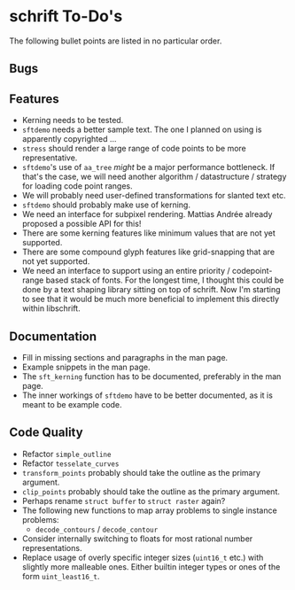 # schrift To-Do's
The following bullet points are listed in no particular order.

## Bugs

## Features
- Kerning needs to be tested.
- `sftdemo` needs a better sample text. The one I planned on using is apparently copyrighted ...
- `stress` should render a large range of code points to be more representative.
- `sftdemo`'s use of `aa_tree` *might* be a major performance bottleneck. If that's the case,
  we will need another algorithm / datastructure / strategy for loading code point ranges.
- We will probably need user-defined transformations for slanted text etc.
- `sftdemo` should probably make use of kerning.
- We need an interface for subpixel rendering.
  Mattias Andrée already proposed a possible API for this!
- There are some kerning features like minimum values that are not yet supported.
- There are some compound glyph features like grid-snapping that are not yet supported.
- We need an interface to support using an entire priority / codepoint-range based stack of fonts.
  For the longest time, I thought this could be done by a text shaping library sitting on top of schrift.
  Now I'm starting to see that it would be much more beneficial to implement this directly within libschrift.

## Documentation
- Fill in missing sections and paragraphs in the man page.
- Example snippets in the man page.
- The `sft_kerning` function has to be documented, preferably in the man page.
- The inner workings of `sftdemo` have to be better documented, as it is meant to be example code.

## Code Quality
- Refactor `simple_outline`
- Refactor `tesselate_curves`
- `transform_points` probably should take the outline as the primary argument.
- `clip_points` probably should take the outline as the primary argument.
- Perhaps rename `struct buffer` to `struct raster` again?
- The following new functions to map array problems to single instance problems:
  * `decode_contours` / `decode_contour`
- Consider internally switching to floats for most rational number representations.
- Replace usage of overly specific integer sizes (`uint16_t` etc.) with slightly
  more malleable ones. Either builtin integer types or ones of the form `uint_least16_t`.

